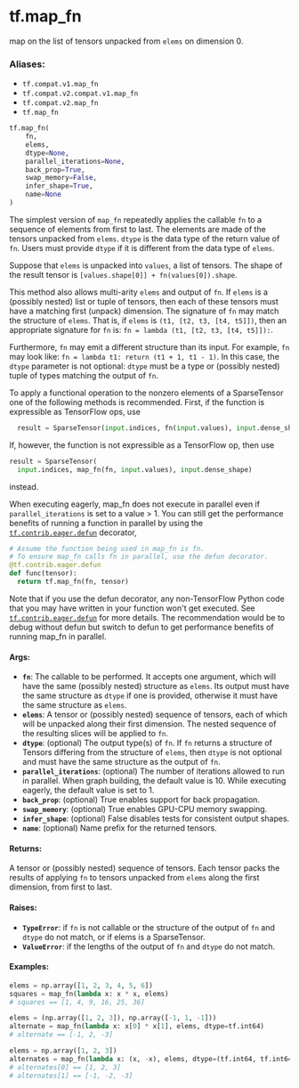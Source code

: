 <div itemscope itemtype="http://developers.google.com/ReferenceObject">
<meta itemprop="name" content="tf.map_fn" />
<meta itemprop="path" content="Stable" />
</div>

# tf.map_fn

map on the list of tensors unpacked from `elems` on dimension 0.

### Aliases:

* `tf.compat.v1.map_fn`
* `tf.compat.v2.compat.v1.map_fn`
* `tf.compat.v2.map_fn`
* `tf.map_fn`

``` python
tf.map_fn(
    fn,
    elems,
    dtype=None,
    parallel_iterations=None,
    back_prop=True,
    swap_memory=False,
    infer_shape=True,
    name=None
)
```

<!-- Placeholder for "Used in" -->

The simplest version of `map_fn` repeatedly applies the callable `fn` to a
sequence of elements from first to last. The elements are made of the
tensors unpacked from `elems`. `dtype` is the data type of the return
value of `fn`. Users must provide `dtype` if it is different from
the data type of `elems`.

Suppose that `elems` is unpacked into `values`, a list of tensors. The shape
of the result tensor is `[values.shape[0]] + fn(values[0]).shape`.

This method also allows multi-arity `elems` and output of `fn`.  If `elems`
is a (possibly nested) list or tuple of tensors, then each of these tensors
must have a matching first (unpack) dimension.  The signature of `fn` may
match the structure of `elems`.  That is, if `elems` is
`(t1, [t2, t3, [t4, t5]])`, then an appropriate signature for `fn` is:
`fn = lambda (t1, [t2, t3, [t4, t5]]):`.

Furthermore, `fn` may emit a different structure than its input.  For example,
`fn` may look like: `fn = lambda t1: return (t1 + 1, t1 - 1)`.  In this case,
the `dtype` parameter is not optional: `dtype` must be a type or (possibly
nested) tuple of types matching the output of `fn`.

To apply a functional operation to the nonzero elements of a SparseTensor
one of the following methods is recommended. First, if the function is
expressible as TensorFlow ops, use

```python
  result = SparseTensor(input.indices, fn(input.values), input.dense_shape)
```

If, however, the function is not expressible as a TensorFlow op, then use

```python
result = SparseTensor(
  input.indices, map_fn(fn, input.values), input.dense_shape)
```

instead.

When executing eagerly, map_fn does not execute in parallel even if
`parallel_iterations` is set to a value > 1. You can still get the
performance benefits of running a function in parallel by using the
<a href="../tf/contrib/eager/defun.md"><code>tf.contrib.eager.defun</code></a> decorator,

```python
# Assume the function being used in map_fn is fn.
# To ensure map_fn calls fn in parallel, use the defun decorator.
@tf.contrib.eager.defun
def func(tensor):
  return tf.map_fn(fn, tensor)
```

Note that if you use the defun decorator, any non-TensorFlow Python code
that you may have written in your function won't get executed. See
<a href="../tf/contrib/eager/defun.md"><code>tf.contrib.eager.defun</code></a> for more details. The recommendation would be to
debug without defun but switch to defun to get performance benefits of
running map_fn in parallel.

#### Args:


* <b>`fn`</b>: The callable to be performed.  It accepts one argument, which will
  have the same (possibly nested) structure as `elems`.  Its output
  must have the same structure as `dtype` if one is provided, otherwise
  it must have the same structure as `elems`.
* <b>`elems`</b>: A tensor or (possibly nested) sequence of tensors, each of which
  will be unpacked along their first dimension.  The nested sequence
  of the resulting slices will be applied to `fn`.
* <b>`dtype`</b>: (optional) The output type(s) of `fn`.  If `fn` returns a structure
  of Tensors differing from the structure of `elems`, then `dtype` is not
  optional and must have the same structure as the output of `fn`.
* <b>`parallel_iterations`</b>: (optional) The number of iterations allowed to run
  in parallel. When graph building, the default value is 10. While executing
  eagerly, the default value is set to 1.
* <b>`back_prop`</b>: (optional) True enables support for back propagation.
* <b>`swap_memory`</b>: (optional) True enables GPU-CPU memory swapping.
* <b>`infer_shape`</b>: (optional) False disables tests for consistent output shapes.
* <b>`name`</b>: (optional) Name prefix for the returned tensors.


#### Returns:

A tensor or (possibly nested) sequence of tensors.  Each tensor packs the
results of applying `fn` to tensors unpacked from `elems` along the first
dimension, from first to last.



#### Raises:


* <b>`TypeError`</b>: if `fn` is not callable or the structure of the output of
  `fn` and `dtype` do not match, or if elems is a SparseTensor.
* <b>`ValueError`</b>: if the lengths of the output of `fn` and `dtype` do not match.


#### Examples:

```python
elems = np.array([1, 2, 3, 4, 5, 6])
squares = map_fn(lambda x: x * x, elems)
# squares == [1, 4, 9, 16, 25, 36]
```

```python
elems = (np.array([1, 2, 3]), np.array([-1, 1, -1]))
alternate = map_fn(lambda x: x[0] * x[1], elems, dtype=tf.int64)
# alternate == [-1, 2, -3]
```

```python
elems = np.array([1, 2, 3])
alternates = map_fn(lambda x: (x, -x), elems, dtype=(tf.int64, tf.int64))
# alternates[0] == [1, 2, 3]
# alternates[1] == [-1, -2, -3]
```
